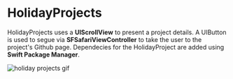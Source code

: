 # HolidayProjects

HolidayProjects uses a **UIScrollView** to present a project details. A UIButton is used to segue via **SFSafariViewController** to take the user to the project's Github page. Dependecies for the HolidayProject are added using **Swift Package Manager**.

![holiday projects gif](Assets/holiday-projects.gif)
